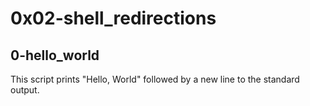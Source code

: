 # 0x02-shell_redirections
## 0-hello_world

This script prints "Hello, World" followed by a new line to the standard output.
